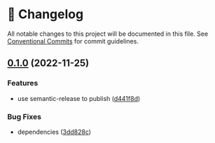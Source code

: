 <!-- markdownlint-disable --><!-- textlint-disable -->

# 📓 Changelog

All notable changes to this project will be documented in this file. See
[Conventional Commits](https://conventionalcommits.org) for commit guidelines.

## [0.1.0](https://github.com/sanity-io/sanity-plugin-orderable-document-list/compare/v0.0.10...v0.1.0) (2022-11-25)

### Features

- use semantic-release to publish ([d441f8d](https://github.com/sanity-io/sanity-plugin-orderable-document-list/commit/d441f8d1ef4b41a090689ae10ee0c913cd5895d0))

### Bug Fixes

- dependencies ([3dd828c](https://github.com/sanity-io/sanity-plugin-orderable-document-list/commit/3dd828c13b622b24d5a90dd9c2d6656a0a6592ba))
